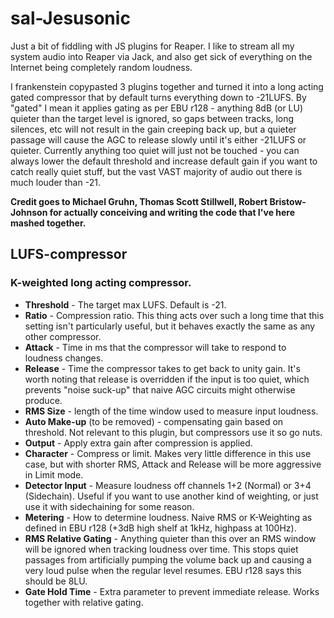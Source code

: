 # **sal-Jesusonic**
Just a bit of fiddling with JS plugins for Reaper. I like to stream all my system audio into Reaper via Jack, and also get sick of everything on the Internet being completely random loudness.

I frankenstein copypasted 3 plugins together and turned it into a long acting gated compressor that by default turns everything down to -21LUFS. By "gated" I mean it applies gating as per EBU r128 - anything 8dB (or LU) quieter than the target level is ignored, so gaps between tracks, long silences, etc will not result in the gain creeping back up, but a quieter passage will cause the AGC to release slowly until it's either -21LUFS or quieter. Currently anything too quiet will just not be touched - you can always lower the default threshold and increase default gain if you want to catch really quiet stuff, but the vast VAST majority of audio out there is much louder than -21.

**Credit goes to Michael Gruhn, Thomas Scott Stillwell, Robert Bristow-Johnson for actually conceiving and writing the code that I've here mashed together.**

## **LUFS-compressor**
### **K-weighted long acting compressor.**
- **Threshold** - The target max LUFS. Default is -21.
- **Ratio** - Compression ratio. This thing acts over such a long time that this setting isn't particularly useful, but it behaves exactly the same as any other compressor.
- **Attack** - Time in ms that the compressor will take to respond to loudness changes.
- **Release** - Time the compressor takes to get back to unity gain. It's worth noting that release is overridden if the input is too quiet, which prevents "noise suck-up" that naive AGC circuits might otherwise produce.
- **RMS Size** - length of the time window used to measure input loudness.
- **Auto Make-up** (to be removed) - compensating gain based on threshold. Not relevant to this plugin, but compressors use it so go nuts.
- **Output** - Apply extra gain after compression is applied.
- **Character** - Compress or limit. Makes very little difference in this use case, but with shorter RMS, Attack and Release will be more aggressive in Limit mode.
- **Detector Input** - Measure loudness off channels 1+2 (Normal) or 3+4 (Sidechain). Useful if you want to use another kind of weighting, or just use it with sidechaining for some reason.
- **Metering** - How to determine loudness. Naive RMS or K-Weighting as defined in EBU r128 (+3dB high shelf at 1kHz, highpass at 100Hz).
- **RMS Relative Gating** - Anything quieter than this over an RMS window will be ignored when tracking loudness over time. This stops quiet passages from artificially pumping the volume back up and causing a very loud pulse when the regular level resumes. EBU r128 says this should be 8LU.
- **Gate Hold Time** - Extra parameter to prevent immediate release. Works together with relative gating.